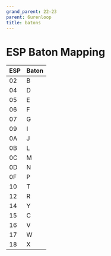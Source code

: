 ```yaml
---
grand_parent: 22-23
parent: 6urenloop
title: batons
---
```


# ESP Baton Mapping

| ESP | Baton |
|-----|-------|
| 02  | B     |
| 04  | D     |
| 05  | E     |
| 06  | F     |
| 07  | G     |
| 09  | I     |
| 0A  | J     |
| 0B  | L     |
| 0C  | M     |
| 0D  | N     |
| 0F  | P     |
| 10  | T     |
| 12  | R     |
| 14  | Y     |
| 15  | C     |
| 16  | V     |
| 17  | W     |
| 18  | X     |
